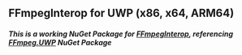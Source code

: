 ## FFmpegInterop for UWP (x86, x64, ARM64)

##### This is a working NuGet Package for [FFmpegInterop](https://github.com/ionutdanila/FFmpegInterop/), referencing [FFmpeg.UWP](https://www.nuget.org/packages/FFmpeg.UWP) NuGet Package